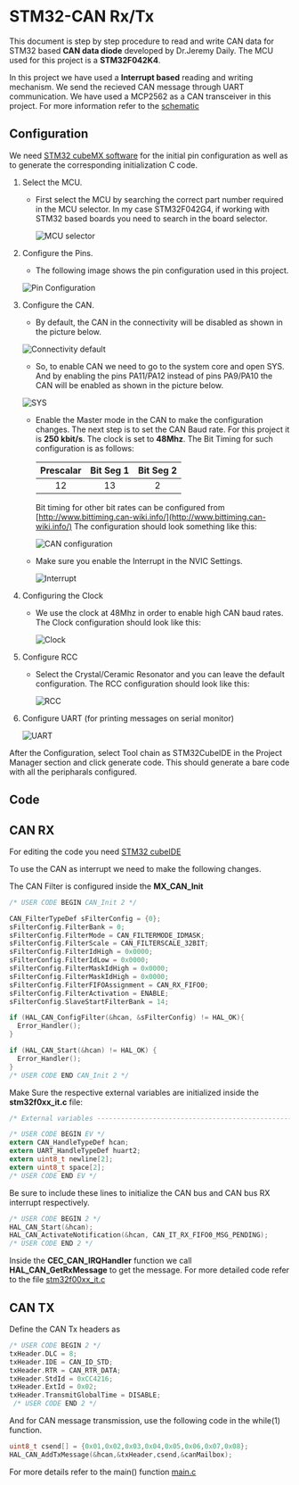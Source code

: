 # STM32-CAN Rx/Tx

This document is step by step procedure to read and write CAN data for STM32 based **CAN data diode** developed by Dr.Jeremy Daily. The MCU used for this project is a **STM32F042K4**.

In this project we have used a **Interrupt based** reading and writing mechanism. We send the recieved CAN message through UART communication. We have used a MCP2562 as a CAN transceiver in this project. For more information refer to the [schematic](http://hades.mech.northwestern.edu/images/5/5e/MCP2562.pdf)


## Configuration

We need [STM32 cubeMX software](https://www.st.com/en/development-tools/stm32cubemx.html) for the initial pin configuration as well as to generate the corresponding initialization C code.

1. Select the MCU.
    * First select the MCU by searching the correct part number required in the MCU selector. In my case STM32F042G4, if working with STM32 based boards you need to search in         the board selector. 
    
      ![MCU selector](https://user-images.githubusercontent.com/60307352/96543242-295cb000-1261-11eb-891d-3df5354cbfaa.jpg)
      
2. Configure the Pins.
    * The following image shows the pin configuration used in this project.
    
    ![Pin Configuration](https://user-images.githubusercontent.com/60307352/96539783-25c52b00-1259-11eb-93d7-819352267330.png)

3. Configure the CAN.
    * By default, the CAN in the connectivity will be disabled as shown in the picture below.
    
    
    ![Connectivity default](https://user-images.githubusercontent.com/60307352/96543648-0f6f9d00-1262-11eb-9f33-abe27aabef0a.jpg)
    
    
    * So, to enable CAN we need to go to the system core and open SYS. And by enabling the pins PA11/PA12 instead of pins PA9/PA10 the CAN will be enabled as shown in the picture       below.
    
    
    ![SYS](https://user-images.githubusercontent.com/60307352/96544120-2793ec00-1263-11eb-8009-9143ff9652e1.jpg)
    

    
    * Enable the Master mode in the CAN to make the configuration changes. The next step is to set the CAN Baud rate. For this project it is **250 kbit/s**. The clock is set to       **48Mhz**. The Bit Timing for such configuration is as follows:
    
        | Prescalar | Bit Seg 1 | Bit Seg 2 |
        |:---------:|:---------:|:---------:|
        |    12     |  13       |     2     |
        
        Bit timing for other bit rates can be configured from [http://www.bittiming.can-wiki.info/](http://www.bittiming.can-wiki.info/)
        The configuration should look something like this:
        
        ![CAN configuration](https://user-images.githubusercontent.com/60307352/96545065-ed2b4e80-1264-11eb-86b5-7e926cf2bfb3.jpg)
        
     * Make sure you enable the Interrupt in the NVIC Settings. 
        
        ![Interrupt](https://user-images.githubusercontent.com/60307352/96559654-903a9300-127a-11eb-9b06-50afe61b8260.jpg)
        
 4. Configuring the Clock
     * We use the clock at 48Mhz in order to enable high CAN baud rates. The Clock configuration should look like this:
      
        ![Clock](https://user-images.githubusercontent.com/60307352/96559703-9fb9dc00-127a-11eb-9027-e03770a1a05b.jpg)
        
 5. Configure RCC
      * Select the Crystal/Ceramic Resonator and you can leave the default configuration. The RCC configuration should look like this:
      
        ![RCC](https://user-images.githubusercontent.com/60307352/96545572-e2bd8480-1265-11eb-9d82-544cf3e519ea.jpg)
         
 6. Configure UART (for printing messages on serial monitor)
 
      ![UART](https://user-images.githubusercontent.com/60307352/96559091-d2afa000-1279-11eb-8783-5ac7e0417481.jpg)
      
  After the Configuration, select Tool chain as STM32CubeIDE in the Project Manager section and click generate code. This should generate a bare code with all the peripharals   configured.

## Code
## CAN RX
  
  For editing the code you need [STM32 cubeIDE](https://www.st.com/en/development-tools/stm32cubeide.html)
  
  To use the CAN as interrupt we need to make the following changes.

  The CAN Filter is configured inside the **MX_CAN_Init**

   ```C
   /* USER CODE BEGIN CAN_Init 2 */
   
   CAN_FilterTypeDef sFilterConfig = {0};
   sFilterConfig.FilterBank = 0;
   sFilterConfig.FilterMode = CAN_FILTERMODE_IDMASK;
   sFilterConfig.FilterScale = CAN_FILTERSCALE_32BIT;
   sFilterConfig.FilterIdHigh = 0x0000;
   sFilterConfig.FilterIdLow = 0x0000;
   sFilterConfig.FilterMaskIdHigh = 0x0000;
   sFilterConfig.FilterMaskIdHigh = 0x0000;
   sFilterConfig.FilterFIFOAssignment = CAN_RX_FIFO0;
   sFilterConfig.FilterActivation = ENABLE;
   sFilterConfig.SlaveStartFilterBank = 14;

   if (HAL_CAN_ConfigFilter(&hcan, &sFilterConfig) != HAL_OK){
     Error_Handler();
   }

   if (HAL_CAN_Start(&hcan) != HAL_OK) {
     Error_Handler();
   }
   /* USER CODE END CAN_Init 2 */
   ```

   Make Sure the respective external variables are initialized inside the  **stm32f0xx_it.c** file:
   
   ```C
   /* External variables --------------------------------------------------------*/

   /* USER CODE BEGIN EV */
   extern CAN_HandleTypeDef hcan;
   extern UART_HandleTypeDef huart2;
   extern uint8_t newline[2];
   extern uint8_t space[2];
   /* USER CODE END EV */
   ```
   
   Be sure to include these lines to initialize the CAN bus and CAN bus RX interrupt respectively.
   
   ```C
   /* USER CODE BEGIN 2 */ 
   HAL_CAN_Start(&hcan);
   HAL_CAN_ActivateNotification(&hcan, CAN_IT_RX_FIFO0_MSG_PENDING);
   /* USER CODE END 2 */ 
   ```
   
   Inside the **CEC_CAN_IRQHandler** function we call **HAL_CAN_GetRxMessage** to get the message. For more detailed code refer to the file [stm32f00xx_it.c](https://github.com/kaushikvarma28/STM32-CAN-Rx-Tx/blob/main/STM32F042G4_Interrupt_CAN/Core/Src/stm32f0xx_it.c)
   
## CAN TX

   Define the CAN Tx headers as
   
  ```C 
  /* USER CODE BEGIN 2 */ 
  txHeader.DLC = 8;
  txHeader.IDE = CAN_ID_STD;
  txHeader.RTR = CAN_RTR_DATA;
  txHeader.StdId = 0xCC4216;
  txHeader.ExtId = 0x02;
  txHeader.TransmitGlobalTime = DISABLE;
   /* USER CODE END 2 */
   ```
   
   And for CAN message transmission, use the following code in the while(1) function.
   
   ```C 
   uint8_t csend[] = {0x01,0x02,0x03,0x04,0x05,0x06,0x07,0x08};
   HAL_CAN_AddTxMessage(&hcan,&txHeader,csend,&canMailbox);
   ```
   
   For more details refer to the main() function [main.c](https://github.com/kaushikvarma28/STM32-CAN-Rx-Tx/blob/main/STM32F042G4_Interrupt_CAN/Core/Src/main.c)
   
